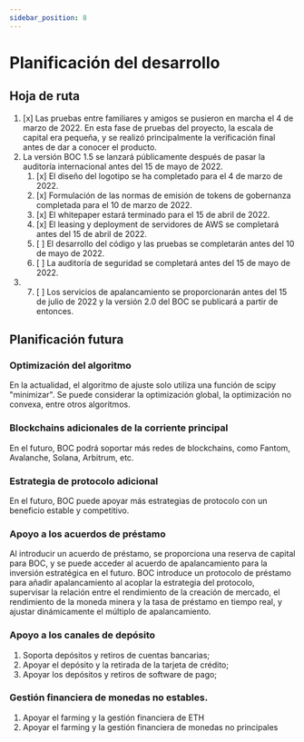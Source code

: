```yaml
---
sidebar_position: 8
---
```

# Planificación del desarrollo

## Hoja de ruta

1. [x] Las pruebas entre familiares y amigos se pusieron en marcha el 4 de marzo de 2022. En esta fase de pruebas del proyecto, la escala de capital era pequeña, y se realizó principalmente la verificación final antes de dar a conocer el producto.
2. La versión BOC 1.5 se lanzará públicamente después de pasar la auditoría internacional antes del 15 de mayo de 2022.
    1. [x] El diseño del logotipo se ha completado para el 4 de marzo de 2022.
    2. [x] Formulación de las normas de emisión de tokens de gobernanza completada para el 10 de marzo de 2022.
    3. [x] El whitepaper estará terminado para el 15 de abril de 2022.
    4. [x] El leasing y deployment de servidores de AWS se completará antes del 15 de abril de 2022.
    5. [ ] El desarrollo del código y las pruebas se completarán antes del 10 de mayo de 2022.
    6. [ ] La auditoría de seguridad se completará antes del 15 de mayo de 2022.
3. 7. [ ] Los servicios de apalancamiento se proporcionarán antes del 15 de julio de 2022 y la versión 2.0 del BOC se publicará a partir de entonces.

## Planificación futura

### Optimización del algoritmo

En la actualidad, el algoritmo de ajuste solo utiliza una función de scipy "minimizar". Se puede considerar la optimización global, la optimización no convexa, entre otros algoritmos.

### Blockchains adicionales de la corriente principal

En el futuro, BOC podrá soportar más redes de blockchains, como Fantom, Avalanche, Solana, Arbitrum, etc.

### Estrategia de protocolo adicional

En el futuro, BOC puede apoyar más estrategias de protocolo con un beneficio estable y competitivo.

### Apoyo a los acuerdos de préstamo

Al introducir un acuerdo de préstamo, se proporciona una reserva de capital para BOC, y se puede acceder al acuerdo de apalancamiento para la inversión estratégica en el futuro.
BOC introduce un protocolo de préstamo para añadir apalancamiento al acoplar la estrategia del protocolo, supervisar la relación entre el rendimiento de la creación de mercado, el rendimiento de la moneda minera y la tasa de préstamo en tiempo real, y ajustar dinámicamente el múltiplo de apalancamiento.

### Apoyo a los canales de depósito

1. Soporta depósitos y retiros de cuentas bancarias;
2. Apoyar el depósito y la retirada de la tarjeta de crédito;
3. Apoyar los depósitos y retiros de software de pago;

### Gestión financiera de monedas no estables.

1. Apoyar el farming y la gestión financiera de ETH
2. Apoyar el farming y la gestión financiera de monedas no principales
